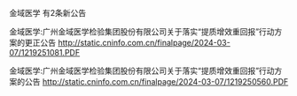 金域医学 有2条新公告 

金域医学:广州金域医学检验集团股份有限公司关于落实“提质增效重回报”行动方案的更正公告 http://static.cninfo.com.cn/finalpage/2024-03-07/1219251081.PDF 

金域医学:广州金域医学检验集团股份有限公司关于落实“提质增效重回报”行动方案的公告 http://static.cninfo.com.cn/finalpage/2024-03-07/1219250560.PDF 

